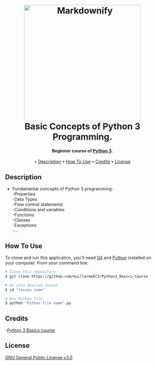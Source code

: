 
<h1 align="center">
  <br>
  <a href="https://www.python.org/"><img src="http://pngimage.net/wp-content/uploads/2018/06/python-png-6.png" alt="Markdownify" width="380"></a>
  <br>
  Basic Concepts of Python 3 Programming.
  <br>
</h1>

<h4 align="center">Beginner course  of <a href="https://www.python.org/" target="_blank">Python 3</a>.</h4>

<p align="center">•
  <a href="#description">Description</a> •
  <a href="#how-to-use">How To Use</a> •
  <a href="#credits">Credits</a> •
  <a href="#license">License</a>
</p>


## Description

* Fundamental concepts of Python 3 programming:<br>
  -Properties<br>
  -Data Types<br>
  -Flow control statements<br>
  -Conditions and variables<br>
  -Functions<br>
  -Classes<br>
  -Exceptions<br>
  -...


## How To Use

To clone and run this application, you'll need [Git](https://git-scm.com) and [Python](https://www.python.org/) installed on your computer. From your command line:

```bash
# Clone this repository
$ git clone https://github.com/GuillermoECS/Python3_Basics_Course

# Go into desired lesson
$ cd "lesson name"

# Run Python file
$ python "Python file name".py
```

## Credits


-[Python 3 Basics course](http://codigofacilito.com/videos/tutorial_python_introduccion_al_lenguaje_de_programacion)


## License

[GNU General Public License v3.0](https://github.com/GuillermoECS/Python3_Basics_Course/blob/master/LICENSE)
